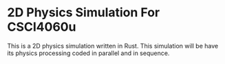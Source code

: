# 2D Physics Simulation For CSCI4060u
This is a 2D physics simulation written in Rust. This simulation will be have its physics processing coded in parallel and in sequence.

